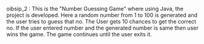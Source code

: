 oibsip_2 : 
This is the "Number Guessing Game" where using Java, the project is developed. Here a random number from 1 to 100 is generated and the user tries to guess that no. The User gets 10 chances to get the correct no. If the user entered number and the generated number is same then user wins the game. The game continues until the user exits it.
